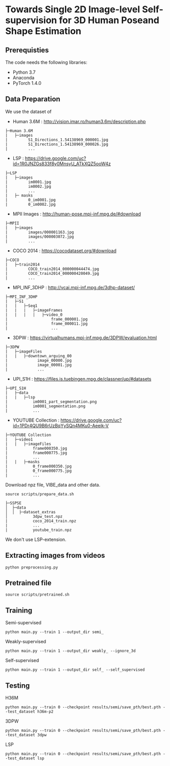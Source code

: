 # Towards Single 2D Image-level Self-supervision for 3D Human Poseand Shape Estimation

## Prerequisties
The code needs the following libraries:

* Python 3.7
* Anaconda
* PyTorch 1.4.0

## Data Preparation
We use the dataset of 
* Human 3.6M : http://vision.imar.ro/human3.6m/description.php
```
├─Human 3.6M
|   ├─images
|         S1_Directions_1.54138969_000001.jpg
|         S1_Directions_1.54138969_000026.jpg
|         ...
```
* LSP : https://drive.google.com/uc?id=1R0JNZGs833f8y0MnsyU_ATkXQZ5ooW4z
```
├─LSP
|   ├─images
|         im0001.jpg
|         im0002.jpg
|         ...
|   ├─ masks
|         0_im0001.jpg
|         0_im0002.jpg
```
* MPII Images : http://human-pose.mpi-inf.mpg.de/#download
```
├─MPII
|   ├─images
|         images/000001163.jpg
|         images/000003072.jpg
|         ...
```
* COCO 2014 : https://cocodataset.org/#download
```
├─COCO
|   ├─train2014
|         COCO_train2014_000000044474.jpg
|         COCO_train2014_000000420049.jpg
|         ...
```
* MPI_INF_3DHP : http://vcai.mpi-inf.mpg.de/3dhp-dataset/
```
├─MPI_INF_3DHP
|   ├─S1
|   |   ├─Seq1
|   |   |   ├─imageFrames
|   |   |   |   ├─video_0
|                   frame_000001.jpg
|                   frame_000011.jpg
|                   ...
```
* 3DPW : https://virtualhumans.mpi-inf.mpg.de/3DPW/evaluation.html
```
├─3DPW
|   ├─imageFiles
|   |   ├─downtown_arguing_00
|             image_00000.jpg
|             image_00001.jpg
|             ...
```
* UPI_S1H : https://files.is.tuebingen.mpg.de/classner/up/#datasets
```
├─UPI_S1H
|   ├─data
|   |   ├─lsp
|           im0001_part_segmentation.png
|           im0001_segmentation.png
|           ...
```
* YOUTUBE Collection : https://drive.google.com/uc?id=1PDr4QU9B6rUzBqYySQn4MKu0-Aeeik-V
```
├─YOUTUBE Collection
|   ├─video1
|   |   ├─imageFiles
|           frame000350.jpg
|           frame000775.jpg
|           ...
|   |   ├─masks
|           0_frame000350.jpg
|           0_frame000775.jpg
|           ...
```
Download npz file, VIBE_data and other data.
```
source scripts/prepare_data.sh
```

```
├─SSPSE
│  ├─data
│  │  ├─dataset_extras
│           3dpw_test.npz
|           coco_2014_train.npz
|           ...
|           youtube_train.npz
```
We don't use LSP-extension.

## Extracting images from videos
```
python preprocessing.py
```

## Pretrained file
```
source scripts/pretrained.sh
```

## Training
Semi-supervised
```
python main.py --train 1 --output_dir semi_
```

Weakly-supervised

```
python main.py --train 1 --output_dir weakly_ --ignore_3d
```

Self-supervised

```
python main.py --train 1 --output_dir self_ --self_supervised
```
## Testing
H36M

```
python main.py --train 0 --checkpoint results/semi/save_pth/best.pth --test_dataset h36m-p2
```

3DPW
```
python main.py --train 0 --checkpoint results/semi/save_pth/best.pth --test_dataset 3dpw
```

LSP
```
python main.py --train 0 --checkpoint results/semi/save_pth/best.pth --test_dataset lsp
```
